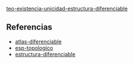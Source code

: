 [teo-existencia-unicidad-estructura-diferenciable](pdf/teo-existencia-unicidad-estructura-diferenciable.pdf)

## Referencias
- [atlas-diferenciable](./atlas-diferenciable.md)
- [esp-topologico](./esp-topologico.md)
- [estructura-diferenciable](./estructura-diferenciable.md)
